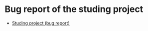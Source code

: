 # Bug report of the studing project

* [Studing project (bug report)](https://docs.google.com/spreadsheets/d/1IVDcuZzS2OwYLV719Egpk_Mmw9noEuP0/edit?usp=sharing&ouid=117874730462457153089&rtpof=true&sd=true)
